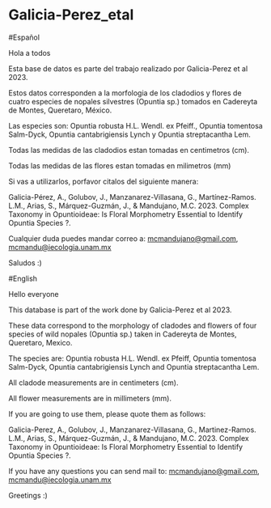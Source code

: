 # Galicia-Perez_etal

#Español 

Hola a todos

Esta base de datos es parte del trabajo realizado por Galicia-Perez et al 2023. 

Estos datos corresponden a la morfologia de los cladodios y flores 
de cuatro especies de nopales silvestres (Opuntia sp.) tomados en Cadereyta de Montes, Queretaro, México. 

Las especies son: Opuntia robusta H.L. Wendl. ex Pfeiff., Opuntia tomentosa Salm-Dyck, 
Opuntia cantabrigiensis Lynch y Opuntia streptacantha Lem. 

Todas las medidas de las cladodios estan tomadas en centimetros (cm).

Todas las medidas de las flores estan tomadas en milimetros (mm)

Si vas a utilizarlos, porfavor citalos del siguiente manera: 

Galicia-Pérez, A., Golubov, J., Manzanarez-Villasana, G., Martínez-Ramos. L.M., 
Arias, S., Márquez-Guzmán, J., & Mandujano, M.C.  2023. 
Complex Taxonomy in Opuntioideae: Is Floral Morphometry Essential to Identify Opuntia Species ?. 

Cualquier duda puedes mandar correo a: mcmandujano@gmail.com, mcmandu@iecologia.unam.mx 

Saludos :)

#English 

Hello everyone

This database is part of the work done by Galicia-Perez et al 2023. 

These data correspond to the morphology of cladodes and flowers of four species of wild nopales (Opuntia sp.)
taken in Cadereyta de Montes, Queretaro, Mexico. 

The species are: Opuntia robusta H.L. Wendl. ex Pfeiff, Opuntia tomentosa Salm-Dyck, 
Opuntia cantabrigiensis Lynch and Opuntia streptacantha Lem. 

All cladode measurements are in centimeters (cm).

All flower measurements are in millimeters (mm).

If you are going to use them, please quote them as follows: 

Galicia-Perez, A., Golubov, J., Manzanarez-Villasana, G., Martinez-Ramos. L.M., 
Arias, S., Márquez-Guzmán, J., & Mandujano, M.C. 2023. 
Complex Taxonomy in Opuntioideae: Is Floral Morphometry Essential to Identify Opuntia Species ?. 

If you have any questions you can send mail to: mcmandujano@gmail.com, mcmandu@iecologia.unam.mx 

Greetings :)
